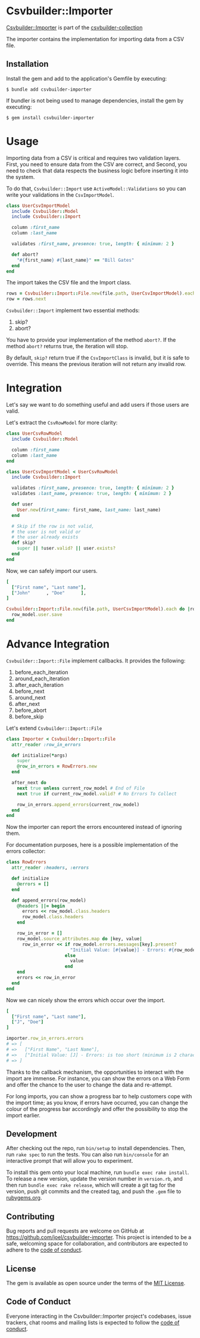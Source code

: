 # Csvbuilder::Importer

[Csvbuilder::Importer](https://github.com/joel/csvbuilder-importer) is part of the [csvbuilder-collection](https://github.com/joel/csvbuilder)

The importer contains the implementation for importing data from a CSV file.

## Installation

Install the gem and add to the application's Gemfile by executing:

    $ bundle add csvbuilder-importer

If bundler is not being used to manage dependencies, install the gem by executing:

    $ gem install csvbuilder-importer

# Usage

Importing data from a CSV is critical and requires two validation layers. First, you need to ensure data from the CSV are correct, and Second, you need to check that data respects the business logic before inserting it into the system.

To do that, `Csvbuilder::Import` use `ActiveModel::Validations` so you can write your validations in the `CsvImportModel`.

```ruby
class UserCsvImportModel
  include Csvbuilder::Model
  include Csvbuilder::Import

  column :first_name
  column :last_name

  validates :first_name, presence: true, length: { minimum: 2 }

  def abort?
    "#{first_name} #{last_name}" == "Bill Gates"
  end
end
```

The import takes the CSV file and the Import class.

```ruby
rows = Csvbuilder::Import::File.new(file.path, UserCsvImportModel).each
row = rows.next
```

`Csvbuilder::Import` implement two essential methods:

1. skip?
2. abort?

You have to provide your implementation of the method `abort?`. If the method `abort?` returns true, the iteration will stop.

By default, `skip?` return true if the `CsvImportClass` is invalid, but it is safe to override. This means the previous iteration will not return any invalid row.

# Integration

Let's say we want to do something useful and add users if those users are valid.

Let's extract the `CsvRowModel` for more clarity:

```ruby
class UserCsvRowModel
  include Csvbuilder::Model

  column :first_name
  column :last_name
end
```

```ruby
class UserCsvImportModel < UserCsvRowModel
  include Csvbuilder::Import

  validates :first_name, presence: true, length: { minimum: 2 }
  validates :last_name, presence: true, length: { minimum: 2 }

  def user
    User.new(first_name: first_name, last_name: last_name)
  end

  # Skip if the row is not valid,
  # the user is not valid or
  # the user already exists
  def skip?
    super || !user.valid? || user.exists?
  end
end
```

Now, we can safely import our users.

```ruby
[
  ["First name", "Last name"],
  ["John"      , "Doe"      ],
]

Csvbuilder::Import::File.new(file.path, UserCsvImportModel).each do |row_model|
  row_model.user.save
end
```

# Advance Integration

`Csvbuilder::Import::File` implement callbacks. It provides the following:

1.  before_each_iteration
2.  around_each_iteration
3.  after_each_iteration
4.  before_next
5.  around_next
6.  after_next
7.  before_abort
8.  before_skip

Let's extend `Csvbuilder::Import::File`

```ruby
class Importer < Csvbuilder::Import::File
  attr_reader :row_in_errors

  def initialize(*args)
    super
    @row_in_errors = RowErrors.new
  end

  after_next do
    next true unless current_row_model # End of File
    next true if current_row_model.valid? # No Errors To Collect

    row_in_errors.append_errors(current_row_model)
  end
end
```

Now the importer can report the errors encountered instead of ignoring them.

For documentation purposes, here is a possible implementation of the errors collector:

```ruby
class RowErrors
  attr_reader :headers, :errors

  def initialize
    @errors = []
  end

  def append_errors(row_model)
    @headers ||= begin
      errors << row_model.class.headers
      row_model.class.headers
    end

    row_in_error = []
    row_model.source_attributes.map do |key, value|
      row_in_error << if row_model.errors.messages[key].present?
                        "Initial Value: [#{value}] - Errors: #{row_model.errors.messages[key].join(", ")}"
                      else
                        value
                      end
    end
    errors << row_in_error
  end
end
```

Now we can nicely show the errors which occur over the import.

```ruby
[
  ["First name", "Last name"],
  ["J", "Doe"]
]

importer.row_in_errors.errors
# => [
# =>   ["First Name", "Last Name"],
# =>   ["Initial Value: [J] - Errors: is too short (minimum is 2 characters)", "Doe"]
# => ]
```

Thanks to the callback mechanism, the opportunities to interact with the import are immense. For instance, you can show the errors on a Web Form and offer the chance to the user to change the data and re-attempt.

For long imports, you can show a progress bar to help customers cope with the import time; as you know, if errors have occurred, you can change the colour of the progress bar accordingly and offer the possibility to stop the import earlier.

## Development

After checking out the repo, run `bin/setup` to install dependencies. Then, run `rake spec` to run the tests. You can also run `bin/console` for an interactive prompt that will allow you to experiment.

To install this gem onto your local machine, run `bundle exec rake install`. To release a new version, update the version number in `version.rb`, and then run `bundle exec rake release`, which will create a git tag for the version, push git commits and the created tag, and push the `.gem` file to [rubygems.org](https://rubygems.org).

## Contributing

Bug reports and pull requests are welcome on GitHub at https://github.com/joel/csvbuilder-importer. This project is intended to be a safe, welcoming space for collaboration, and contributors are expected to adhere to the [code of conduct](https://github.com/[USERNAME]/csvbuilder-importer/blob/main/CODE_OF_CONDUCT.md).

## License

The gem is available as open source under the terms of the [MIT License](https://opensource.org/licenses/MIT).

## Code of Conduct

Everyone interacting in the Csvbuilder::Importer project's codebases, issue trackers, chat rooms and mailing lists is expected to follow the [code of conduct](https://github.com/[USERNAME]/csvbuilder-importer/blob/main/CODE_OF_CONDUCT.md).
